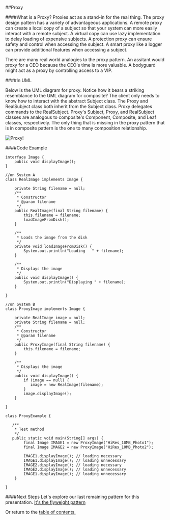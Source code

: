 ##Proxy

####What is a Proxy?
Proxies act as a stand-in for the real thing. The proxy design pattern has a 
variety of advantageous applications. A remote proxy can create a local copy
of a subject so that your system can more easily interact with a remote subject.
A virtual copy can use lazy implementation to delay loading of expensive subjects.
A protection proxy can ensure safety and control when accessing the subject.
A smart proxy like a logger can provide additional features when accessing a subject.

There are many real world analogies to the proxy pattern. An assitant would proxy
for a CEO because the CEO's time is more valuable. A bodyguard might act as a proxy
by controlling access to a VIP.

####In UML

Below is the UML diagram for proxy. Notice how it bears a striking resemblance to the
UML diagram for composite? The client only needs to know how to interact with the abstract Subject class.
The Proxy and RealSubject class both inherit from the Subject class. Proxy delegates 
commands to the RealSubject. Proxy's Subject, Proxy, and RealSubject classes are analogous
to composite's Component, Composite, and Leaf classes, respectively. The only thing that
is missing in the proxy pattern that is in composite pattern is the one to many composition relationship.

![Proxy!](https://github.com/trekbaum/present/blob/master/sdp/resourses/proxy.png "Proxy UML")

####Code Example

```
interface Image {
    public void displayImage();
}

//on System A 
class RealImage implements Image {

    private String filename = null;
    /**
     * Constructor
     * @param filename
     */
    public RealImage(final String filename) { 
        this.filename = filename;
        loadImageFromDisk();
    }

    /**
     * Loads the image from the disk
     */
    private void loadImageFromDisk() {
        System.out.println("Loading   " + filename);
    }

    /**
     * Displays the image
     */
    public void displayImage() { 
        System.out.println("Displaying " + filename); 
    }

}

//on System B 
class ProxyImage implements Image {

    private RealImage image = null;
    private String filename = null;
    /**
     * Constructor
     * @param filename 
     */
    public ProxyImage(final String filename) { 
        this.filename = filename; 
    }

    /**
     * Displays the image
     */
    public void displayImage() {
        if (image == null) {
           image = new RealImage(filename);
        } 
        image.displayImage();
    }

}

class ProxyExample {

   /**
    * Test method
    */
   public static void main(String[] args) {
        final Image IMAGE1 = new ProxyImage("HiRes_10MB_Photo1");
        final Image IMAGE2 = new ProxyImage("HiRes_10MB_Photo2");
        
        IMAGE1.displayImage(); // loading necessary
        IMAGE1.displayImage(); // loading unnecessary
        IMAGE2.displayImage(); // loading necessary
        IMAGE2.displayImage(); // loading unnecessary
        IMAGE1.displayImage(); // loading unnecessary
    }

}
```


####Next Steps
Let's explore our last remaining pattern for this presentation.
[It's the flyweight pattern](https://github.com/trekbaum/present/blob/master/sdp/flyweight.md)

Or return to the [table of contents.](https://github.com/trekbaum/present/blob/master/sdp/README.md)
